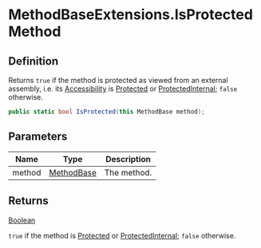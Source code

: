 # MethodBaseExtensions.IsProtected Method
## Definition

Returns `true` if the method is protected as viewed from an external assembly, i.e. its [Accessibility](MrKWatkins.Reflection.Accessibility.md) is [Protected](MrKWatkins.Reflection.Accessibility.md#fields) or [ProtectedInternal](MrKWatkins.Reflection.Accessibility.md#fields); `false` otherwise.

```c#
public static bool IsProtected(this MethodBase method);
```

## Parameters

| Name | Type | Description |
| ---- | ---- | ----------- |
| method | [MethodBase](https://learn.microsoft.com/en-gb/dotnet/api/System.Reflection.MethodBase) | The method. |

## Returns

[Boolean](https://learn.microsoft.com/en-gb/dotnet/api/System.Boolean)

`true` if the method is [Protected](MrKWatkins.Reflection.Accessibility.md#fields) or [ProtectedInternal](MrKWatkins.Reflection.Accessibility.md#fields); `false` otherwise.

